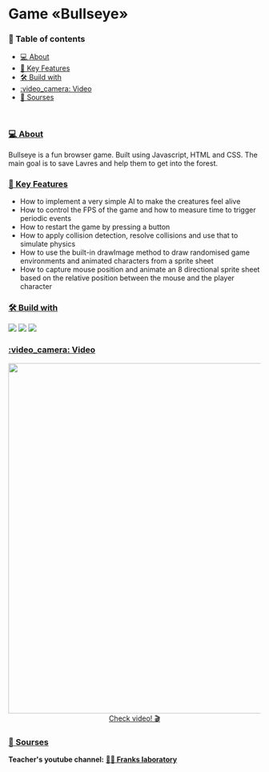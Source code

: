 <h1>Game «Bullseye»</h1>

<h3><a name="content"></a>📖 Table of contents</h3>
<ul>
  <li><a href="#about">💻 About</a></li>
  <li><a href="#key-feachers">🔭 Key Features</a></li>
  <li><a href="#-built-with-">🛠 Build with</li>
  <li><a href="#image">:video_camera: Video</a></li>
  <li><a href="#sourses">📜 Sourses</a></li>
</ul>

<br>

<h3><a href="#content">💻 About</a><a name="about"></a></h3>
<p>Bullseye is a fun browser game. Built using Javascript, HTML and CSS. 
The main goal is to save Lavres and help them to get into the forest.</p> 

<h3><a href="#content">🔭 Key Features</a><a name="key-feachers"></a></h3>

<ul>
  <li>How to implement a very simple AI to make the creatures feel alive</li>
  <li>How to control the FPS of the game and how to measure time to trigger periodic events</li>
  <li>How to restart the game by pressing a button</li>
  <li>How to apply collision detection, resolve collisions and use that to simulate physics</li>
  <li>How to use the built-in drawImage method to draw randomised game environments and animated characters from a sprite sheet</li>
  <li>How to capture mouse position and animate an 8 directional sprite sheet based on the relative position between the mouse and the player character</li>
</ul>

<h3><a href="#content">🛠 Build with</a><a name="-built-with-"></a></h3>
<div>
<img src="https://img.shields.io/badge/javascript-%23323330.svg?style=for-the-badge&logo=javascript&logoColor=%23F7DF1E">
<img src="https://img.shields.io/badge/html5-%23E34F26.svg?style=for-the-badge&logo=html5&logoColor=white">
<img src="https://img.shields.io/badge/css3-%231572B6.svg?style=for-the-badge&logo=css3&logoColor=white">
</div>

<h3><a href="#content">:video_camera: Video</a><a name="image"></a></h3>
<div align="center">
  <a href="https://youtu.be/JkV1WNl87T4"><img width="700" src="https://github.com/O-Julia-O/Game-/assets/81177974/04e961be-3771-4f68-9c5a-a56918812811"/></a>
</div>
<div align="center"><a href="https://youtu.be/JkV1WNl87T4">Check video! 🎬</a></div>

<h3><a href="#content">📜 Sourses</a><a name="sourses"></a></h3>

<b>Teacher's youtube channel:</b> <b><a href="https://youtu.be/f_4KTiKWIqA">:technologist: Franks laboratory</a></b>
<br>

